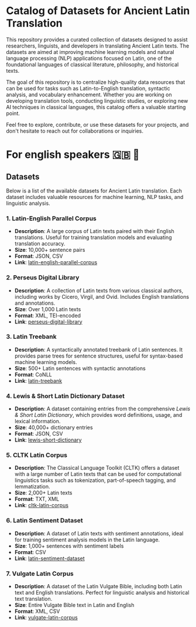 # Catalog of Datasets for Ancient Latin Translation

This repository provides a curated collection of datasets designed to assist researchers, linguists, and developers in translating Ancient Latin texts. The datasets are aimed at improving machine learning models and natural language processing (NLP) applications focused on Latin, one of the foundational languages of classical literature, philosophy, and historical texts.

The goal of this repository is to centralize high-quality data resources that can be used for tasks such as Latin-to-English translation, syntactic analysis, and vocabulary enhancement. Whether you are working on developing translation tools, conducting linguistic studies, or exploring new AI techniques in classical languages, this catalog offers a valuable starting point.

Feel free to explore, contribute, or use these datasets for your projects, and don't hesitate to reach out for collaborations or inquiries.

# For english speakers 🇬🇧 📜

## Datasets

Below is a list of the available datasets for Ancient Latin translation. Each dataset includes valuable resources for machine learning, NLP tasks, and linguistic analysis.

### 1. **Latin-English Parallel Corpus**
   - **Description**: A large corpus of Latin texts paired with their English translations. Useful for training translation models and evaluating translation accuracy.
   - **Size**: 10,000+ sentence pairs
   - **Format**: JSON, CSV
   - **Link**: [latin-english-parallel-corpus](#)

### 2. **Perseus Digital Library**
   - **Description**: A collection of Latin texts from various classical authors, including works by Cicero, Virgil, and Ovid. Includes English translations and annotations.
   - **Size**: Over 1,000 Latin texts
   - **Format**: XML, TEI-encoded
   - **Link**: [perseus-digital-library](#)

### 3. **Latin Treebank**
   - **Description**: A syntactically annotated treebank of Latin sentences. It provides parse trees for sentence structures, useful for syntax-based machine learning models.
   - **Size**: 500+ Latin sentences with syntactic annotations
   - **Format**: CoNLL
   - **Link**: [latin-treebank](#)

### 4. **Lewis & Short Latin Dictionary Dataset**
   - **Description**: A dataset containing entries from the comprehensive *Lewis & Short Latin Dictionary*, which provides word definitions, usage, and lexical information.
   - **Size**: 40,000+ dictionary entries
   - **Format**: JSON, CSV
   - **Link**: [lewis-short-dictionary](#)

### 5. **CLTK Latin Corpus**
   - **Description**: The Classical Language Toolkit (CLTK) offers a dataset with a large number of Latin texts that can be used for computational linguistics tasks such as tokenization, part-of-speech tagging, and lemmatization.
   - **Size**: 2,000+ Latin texts
   - **Format**: TXT, XML
   - **Link**: [cltk-latin-corpus](#)

### 6. **Latin Sentiment Dataset**
   - **Description**: A dataset of Latin texts with sentiment annotations, ideal for training sentiment analysis models in the Latin language.
   - **Size**: 1,000+ sentences with sentiment labels
   - **Format**: CSV
   - **Link**: [latin-sentiment-dataset](#)

### 7. **Vulgate Latin Corpus**
   - **Description**: A dataset of the Latin Vulgate Bible, including both Latin text and English translations. Perfect for linguistic analysis and historical text translation.
   - **Size**: Entire Vulgate Bible text in Latin and English
   - **Format**: XML, CSV
   - **Link**: [vulgate-latin-corpus](#)
